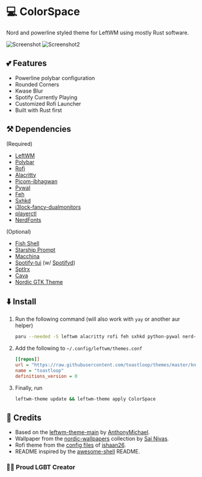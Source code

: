 # 💻 ColorSpace

Nord and powerline styled theme for LeftWM using mostly Rust software.

![Screenshot](https://raw.githubusercontent.com/toastloop/rustyglass/master/desktop.jpg)
![Screenshot2](https://raw.githubusercontent.com/toastloop/rustyglass/master/desktop2.jpg)

## 💕 Features

- Powerline polybar configuration
- Rounded Corners
- Kwase Blur
- Spotify Currently Playing
- Customized Rofi Launcher
- Built with Rust first

## ⚒️ Dependencies

(Required)

- [LeftWM](https://github.com/leftwm/leftwm)
- [Polybar](https://github.com/polybar/polybar)
- [Rofi](https://github.com/davatorium/rofi)
- [Alacritty](https://github.com/alacritty/alacritty)
- [Picom-ibhagwan](https://github.com/ibhagwan/picom)
- [Pywal](https://github.com/dylanaraps/pywal)
- [Feh](https://github.com/derf/feh)
- [Sxhkd](https://github.com/baskerville/sxhkd)
- [i3lock-fancy-dualmonitors](https://aur.archlinux.org/packages/i3lock-fancy-dualmonitors-git)
- [playerctl](https://github.com/altdesktop/playerctl)
- [NerdFonts](https://www.nerdfonts.com/)

(Optional)

- [Fish Shell](https://fishshell.com/)
- [Starship Prompt](https://starship.rs/)
- [Macchina](https://github.com/macchina-cli/macchina)
- [Spotify-tui](https://github.com/Rigellute/spotify-tui) (w/ [Spotifyd](https://github.com/Spotifyd/spotifyd))
- [Sptlrx](https://github.com/raitonoberu/sptlrx)
- [Cava](https://github.com/karlstav/cava)
- [Nordic GTK Theme](https://github.com/EliverLara/Nordic)

## ⬇️ Install

1. Run the following command (will also work with `yay` or another aur helper)

    ```bash
    paru --needed -S leftwm alacritty rofi feh sxhkd python-pywal nerd-fonts-noto-sans-mono i3lock-fancy-dualmonitors playerctl
    ```

2. Add the following to `~/.config/leftwm/themes.conf`

    ```ini
    [[repos]]
    url = "https://raw.githubusercontent.com/toastloop/themes/master/known.toml"
    name = "toastloop"
    definitions_version = 0
    ```

3. Finally, run

    ```bash
    leftwm-theme update && leftwm-theme apply ColorSpace
    ```

## 📝 Credits

- Based on the [leftwm-theme-main](https://github.com/AnthonyMichaelTDM/leftwm-theme-main) by [AnthonyMichael](https://github.com/AnthonyMichaelTDM/).
- Wallpaper from the [nordic-wallpapers](https://github.com/linuxdotexe/nordic-wallpapers) collection by [Sai Nivas](https://github.com/linuxdotexe).
- Rofi theme from the [config files](https://github.com/ishaan26/config_files) of [ishaan26](https://github.com/ishaan26/).
- README inspired by the [awesome-shell](https://github.com/Mofiqul/awesome-shell/) README.

### 🏳️‍🌈 Proud LGBT Creator
